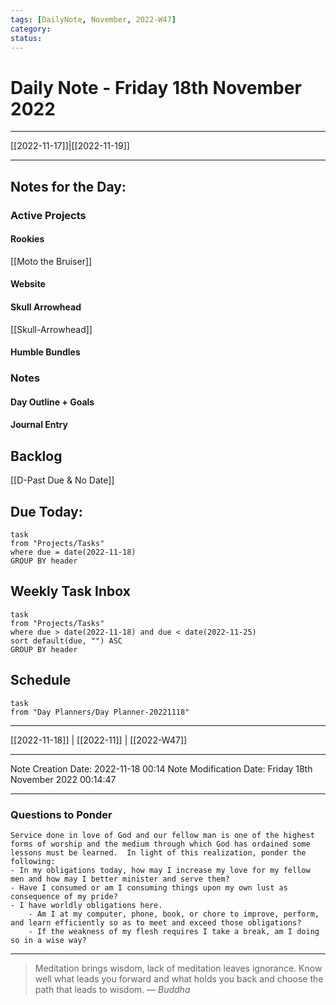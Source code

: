 ```yaml
---
tags: [DailyNote, November, 2022-W47]
category:
status:
---
```


# Daily Note - Friday 18th November 2022

---
[[2022-11-17]]|[[2022-11-19]]

---

## Notes for the Day:
### Active Projects
#### Rookies
[[Moto the Bruiser]]
#### Website
#### Skull Arrowhead
[[Skull-Arrowhead]]
#### Humble Bundles

### Notes
#### Day Outline + Goals

#### Journal Entry

## Backlog
[[D-Past Due & No Date]]

## Due Today:
```dataview
task
from "Projects/Tasks"
where due = date(2022-11-18)
GROUP BY header
```

## Weekly Task Inbox
```dataview
task
from "Projects/Tasks"
where due > date(2022-11-18) and due < date(2022-11-25)
sort default(due, "") ASC
GROUP BY header
```

## Schedule
```dataview
task
from "Day Planners/Day Planner-20221118"

```
---
[[2022-11-18]] | [[2022-11]] | [[2022-W47]]

---

Note Creation Date: 2022-11-18 00:14
Note Modification Date: Friday 18th November 2022 00:14:47 

---
### Questions to Ponder
	Service done in love of God and our fellow man is one of the highest forms of worship and the medium through which God has ordained some lessons must be learned.  In light of this realization, ponder the following:
	- In my obligations today, how may I increase my love for my fellow men and how may I better minister and serve them?
	- Have I consumed or am I consuming things upon my own lust as consequence of my pride?
	- I have worldly obligations here.  
		- Am I at my computer, phone, book, or chore to improve, perform, and learn efficiently so as to meet and exceed those obligations?  
		- If the weakness of my flesh requires I take a break, am I doing so in a wise way?

--- 
> Meditation brings wisdom, lack of meditation leaves ignorance. Know well what leads you forward and what holds you back and choose the path that leads to wisdom.
> — <cite>Buddha</cite>